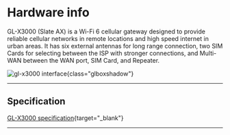 # Hardware info

GL-X3000 (Slate AX) is a Wi-Fi 6 cellular gateway designed to provide reliable cellular networks in remote locations and high speed internet in urban areas. It has six external antennas for long range connection, two SIM Cards for selecting between the ISP with stronger connections, and Multi-WAN between the WAN port, SIM Card, and Repeater.

![gl-x3000 interface](https://static.gl-inet.com/docs/en/4/user_guide/gl-x3000/hardware_info/gl-x3000_interface.jpg){class="glboxshadow"}

---

## Specification

[GL-X3000 specification](https://www.gl-inet.com/products/gl-x3000/#specs){target="_blank"}

---

